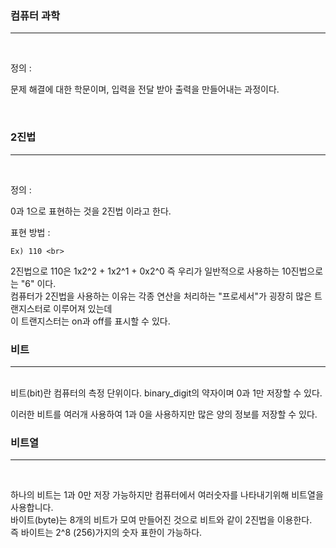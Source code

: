 <h3>컴퓨터 과학</h3>

<hr><br>
   
정의 : 

문제 해결에 대한 학문이며, 입력을 전달 받아 출력을 만들어내는 과정이다.

<br>
<h3>2진법</h3>

<hr><br>

정의 : 

0과 1으로 표현하는 것을 2진법 이라고 한다.

표현  방법 : 

    Ex) 110 <br>
2진법으로 110은 1x2^2 + 1x2^1 + 0x2^0 즉 우리가 일반적으로 사용하는 10진법으로는 "6" 이다.<br>
컴퓨터가 2진법을 사용하는 이유는 각종 연산을 처리하는 "프로세서"가 굉장히 많은 트랜지스터로 이루어져 있는데 <br>
이 트랜지스터는 on과 off를 표시할 수 있다.

<h3>비트</h3>

<hr><br>
비트(bit)란 컴퓨터의 측정 단위이다. binary_digit의 약자이며 0과 1만 저장할 수 있다.

이러한 비트를 여러개 사용하여 1과 0을 사용하지만 많은 양의 정보를 저장할 수 있다.

<h3>비트열</h3>

<hr><br>

하나의 비트는 1과 0만 저장 가능하지만 컴퓨터에서 여러숫자를 나타내기위해 비트열을 사용합니다.<br>
바이트(byte)는 8개의 비트가 모여 만들어진 것으로 비트와 같이 2진법을 이용한다.<br>
즉 바이트는 2^8 (256)가지의 숫자 표한이 가능하다.
